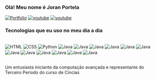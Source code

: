 ### Olá! Meu nome é Joran Portela

[![Portfolio](https://img.shields.io/website-up-down-green-red/http/monip.org.svg)](https://github.com/whyportela)
[![youtube](https://img.shields.io/badge/YouTube-FF0000?style=for-the-badge&logo=youtube&logoColor=white)](https://www.youtube.com/@whyportela)
[![youtube](https://img.shields.io/badge/Instagram-E4405F?style=for-the-badge&logo=instagram&logoColor=white)](https://www.instagram.com/whyportela/)

### Tecnologias que eu uso no meu dia a dia

<div style="display: inline_block"><br/>
<img align="center" alt="HTML" src="https://img.shields.io/badge/HTML5-E34F26?style=for-the-badge&logo=html5&logoColor=white" />
<img align="center" alt="CSS" src="https://img.shields.io/badge/CSS-239120?&style=for-the-badge&logo=css3&logoColor=white" />
<img align="center" alt="Python" src="https://img.shields.io/badge/Python-3776AB?style=for-the-badge&logo=python&logoColor=white" />
<img align="center" alt="Java" src="https://img.shields.io/badge/Java-ED8B00?style=for-the-badge&logo=openjdk&logoColor=white" />
<img align="center" alt="Java" src="https://img.shields.io/badge/SQLite-07405E?style=for-the-badge&logo=sqlite&logoColor=white" />
<img align="center" alt="Java" src="https://img.shields.io/badge/MySQL-00000F?style=for-the-badge&logo=mysql&logoColor=white" />
<img align="center" alt="Java" src="https://img.shields.io/badge/Microsoft_Excel-217346?style=for-the-badge&logo=microsoft-excel&logoColor=white" />
<img align="center" alt="Java" src="https://img.shields.io/badge/Microsoft_Word-2B579A?style=for-the-badge&logo=microsoft-word&logoColor=white" />
<img align="center" alt="Java" src="https://img.shields.io/badge/Visual_Studio_Code-0078D4?style=for-the-badge&logo=visual%20studio%20code&logoColor=white" />
<img align="center" alt="Java" src="https://img.shields.io/badge/apache%20netbeans-1B6AC6?style=for-the-badge&logo=apache%20netbeans%20IDE&logoColor=white" />
<img align="center" alt="Java" src="https://img.shields.io/badge/Microsoft_Word-2B579A?style=for-the-badge&logo=microsoft-word&logoColor=white" />
<img align="center" alt="Java" src="https://img.shields.io/badge/Microsoft_Word-2B579A?style=for-the-badge&logo=microsoft-word&logoColor=white" />
<img align="center" alt="Java" src="https://img.shields.io/badge/Microsoft_Word-2B579A?style=for-the-badge&logo=microsoft-word&logoColor=white" />
<img align="center" alt="Java" src="https://img.shields.io/badge/Microsoft_Word-2B579A?style=for-the-badge&logo=microsoft-word&logoColor=white" />
<img align="center" alt="Java" src="https://img.shields.io/badge/Microsoft_Word-2B579A?style=for-the-badge&logo=microsoft-word&logoColor=white" />
</div><br/>

Um entusiasta iniciante da computação avançada e representante do Terceiro Periodo do curso de Cincias
